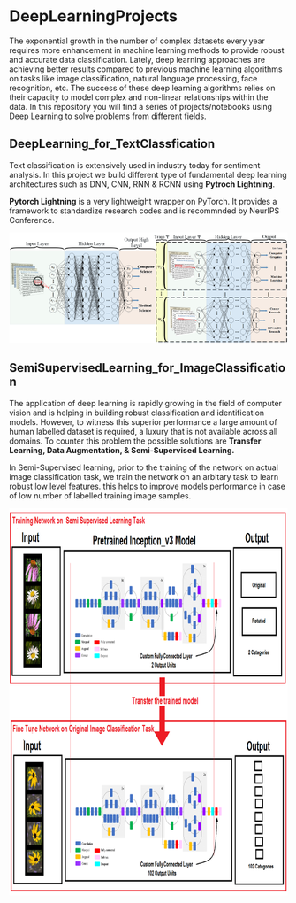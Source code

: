 # DeepLearningProjects

The exponential growth in the number of complex datasets every year requires more enhancement in machine learning methods to provide robust and accurate data classification. Lately, deep learning approaches are achieving better results compared to previous machine learning algorithms on tasks like image classification, natural language processing, face recognition, etc. The success of these deep learning algorithms relies on their capacity to model complex and non-linear relationships within the data. In this repository you will find a series of projects/notebooks using Deep Learning to solve problems from different fields.

## DeepLearning_for_TextClassfication
Text classification is extensively used in industry today for sentiment analysis. In this project we build different type of fundamental deep learning architectures such as DNN, CNN, RNN & RCNN using **Pytroch Lightning**.

**Pytorch Lightning** is a very lightweight wrapper on PyTorch. It provides a framework to standardize research codes and is recommnded by NeurIPS Conference.

![Image description](https://github.com/Shivam0712/DeepLearningProjects/blob/master/DL_for_TextClassification/images/TextClassification.png)

## SemiSupervisedLearning_for_ImageClassification
The application of deep learning is rapidly growing in the field of computer vision and is helping in building robust classification and identification models. However, to witness this superior performance a large amount of human labelled dataset is required,  a luxury that is not available across all domains. To counter this problem the possible solutions are **Transfer Learning, Data Augmentation, & Semi-Supervised Learning.**

In Semi-Supervised learning, prior to the training of the network on actual image classification task, we train the network on an arbitary task to learn robust low level features. this helps to improve models performance in case of low number of labelled training image samples.

<img src="https://github.com/Shivam0712/DeepLearningProjects/blob/master/SemiSupervised_ImageClassification/Plots/SSL_learning.png" width="600" height="700">
